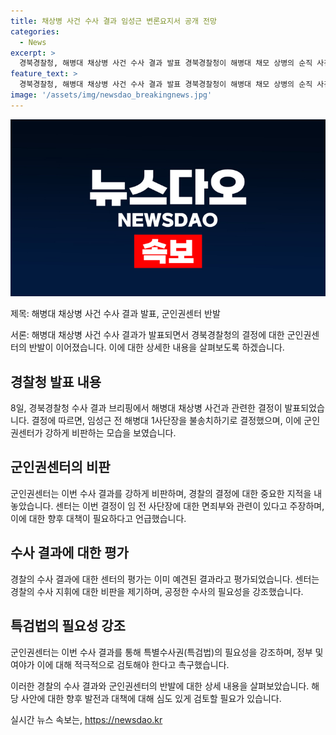 ```yaml
---
title: 채상병 사건 수사 결과 임성근 변론요지서 공개 전망
categories:
  - News
excerpt: >
  경북경찰청, 해병대 채상병 사건 수사 결과 발표 경북경찰청이 해병대 채모 상병의 순직 사건과 관련한 수사 결과를 발표했다. 결과에 대한 군인권센터의 강력한 비판과 함께, 경찰이 임 전 사단장에게 면죄부를 주고 수사 외압의 공범으로 지목된 것에 대한 지적이 이뤄졌다. 경찰의 결정에 대한 논란이 남아있는 가운데, 사건의 진상을 밝히기 위한 추가적인 특검법의 필요성이 강조되고 있다.
feature_text: >
  경북경찰청, 해병대 채상병 사건 수사 결과 발표 경북경찰청이 해병대 채모 상병의 순직 사건과 관련한 수사 결과를 발표했다. 결과에 대한 군인권센터의 강력한 비판과 함께, 경찰이 임 전 사단장에게 면죄부를 주고 수사 외압의 공범으로 지목된 것에 대한 지적이 이뤄졌다. 경찰의 결정에 대한 논란이 남아있는 가운데, 사건의 진상을 밝히기 위한 추가적인 특검법의 필요성이 강조되고 있다.
image: '/assets/img/newsdao_breakingnews.jpg'
---
```


<p><img src="/assets/img/newsdao_breakingnews.jpg" alt="ranknews 속보" /></p>

<p>제목: 해병대 채상병 사건 수사 결과 발표, 군인권센터 반발</p>

<p>서론:
해병대 채상병 사건 수사 결과가 발표되면서 경북경찰청의 결정에 대한 군인권센터의 반발이 이어졌습니다. 이에 대한 상세한 내용을 살펴보도록 하겠습니다.</p>

<h2 data-ke-size="size26">경찰청 발표 내용</h2>

<p data-ke-size="size16">8일, 경북경찰청 수사 결과 브리핑에서 해병대 채상병 사건과 관련한 결정이 발표되었습니다. 결정에 따르면, 임성근 전 해병대 1사단장을 불송치하기로 결정했으며, 이에 군인권센터가 강하게 비판하는 모습을 보였습니다.</p>

<h2 data-ke-size="size26">군인권센터의 비판</h2>

<p data-ke-size="size16">군인권센터는 이번 수사 결과를 강하게 비판하며, 경찰의 결정에 대한 중요한 지적을 내놓았습니다. 센터는 이번 결정이 임 전 사단장에 대한 면죄부와 관련이 있다고 주장하며, 이에 대한 향후 대책이 필요하다고 언급했습니다.</p>

<h2 data-ke-size="size26">수사 결과에 대한 평가</h2>

<p data-ke-size="size16">경찰의 수사 결과에 대한 센터의 평가는 이미 예견된 결과라고 평가되었습니다. 센터는 경찰의 수사 지휘에 대한 비판을 제기하며, 공정한 수사의 필요성을 강조했습니다.</p>

<h2 data-ke-size="size26">특검법의 필요성 강조</h2>

<p data-ke-size="size16">군인권센터는 이번 수사 결과를 통해 특별수사권(특검법)의 필요성을 강조하며, 정부 및 여야가 이에 대해 적극적으로 검토해야 한다고 촉구했습니다.</p>

<p>이러한 경찰의 수사 결과와 군인권센터의 반발에 대한 상세 내용을 살펴보았습니다. 해당 사안에 대한 향후 발전과 대책에 대해 심도 있게 검토할 필요가 있습니다.</p>
실시간 뉴스 속보는, <a href="https://newsdao.kr" rel="dofollow">https://newsdao.kr</a>



